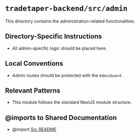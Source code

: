 # `tradetaper-backend/src/admin`

This directory contains the administration-related functionalities.

## Directory-Specific Instructions

- All admin-specific logic should be placed here.

## Local Conventions

- Admin routes should be protected with the `AdminGuard`.

## Relevant Patterns

- This module follows the standard NestJS module structure.

## @imports to Shared Documentation

- @import [Src README](../README.md) 